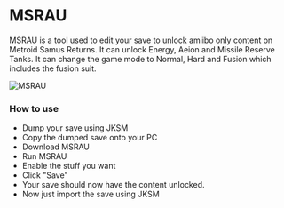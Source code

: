 # MSRAU #

MSRAU is a tool used to edit your save to unlock amiibo only content on Metroid Samus Returns.
It can unlock Energy, Aeion and Missile Reserve Tanks.
It can change the game mode to Normal, Hard and Fusion which includes the fusion suit.

![MSRAU](https://gbatemp.net/attachments/upload_2017-9-16_14-56-57-png.98920/)

### How to use ###
* Dump your save using JKSM
* Copy the dumped save onto your PC
* Download MSRAU
* Run MSRAU
* Enable the stuff you want
* Click "Save"
* Your save should now have the content unlocked. 
* Now just import the save using JKSM
